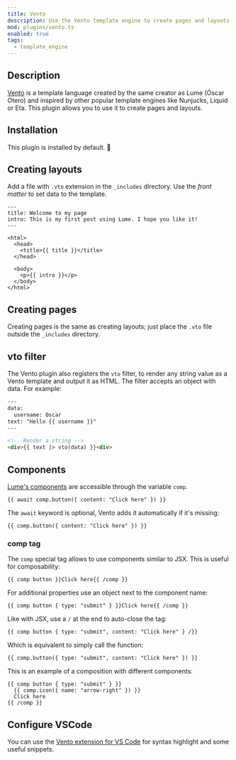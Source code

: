 ```yaml
---
title: Vento
description: Use the Vento template engine to create pages and layouts.
mod: plugins/vento.ts
enabled: true
tags:
  - template_engine
---
```


## Description

[Vento](https://vento.js.org/) is a template language created by the same
creator as Lume (Óscar Otero) and inspired by other popular template engines
like Nunjucks, Liquid or Eta. This plugin allows you to use it to create pages
and layouts.

## Installation

This plugin is installed by default. 🎉

## Creating layouts

Add a file with `.vto` extension in the `_includes` directory. Use the _front
matter_ to set data to the template.

```vento
---
title: Welcome to my page
intro: This is my first post using Lume. I hope you like it!
---

<html>
  <head>
    <title>{{ title }}</title>
  </head>

  <body>
    <p>{{ intro }}</p>
  </body>
</html>
```

## Creating pages

Creating pages is the same as creating layouts; just place the `.vto` file
outside the `_includes` directory.

## vto filter

The Vento plugin also registers the `vto` filter, to render any string value as
a Vento template and output it as HTML. The filter accepts an object with data.
For example:

```html
---
data:
  username: Oscar
text: "Hello {{ username }}"
---

<!-- Render a string -->
<div>{{ text |> vto(data) }}<div>
```

## Components

[Lume's components](../docs/core/components.md) are accessible through the
variable `comp`.

```vento
{{ await comp.button({ content: "Click here" }) }}
```

The `await` keyword is optional, Vento adds it automatically if it's missing:

```vento
{{ comp.button({ content: "Click here" }) }}
```

### comp tag

The `comp` special tag allows to use components similar to JSX. This is useful
for composability:

```vento
{{ comp button }}Click here{{ /comp }}
```

For additional properties use an object next to the component name:

```vento
{{ comp button { type: "submit" } }}Click here{{ /comp }}
```

Like with JSX, use a `/` at the end to auto-close the tag:

```vento
{{ comp button { type: "submit", content: "Click here" } /}}
```

Which is equivalent to simply call the function:

```vento
{{ comp.button({ type: "submit", content: "Click here" }) }}
```

This is an example of a composition with different components:

```vento
{{ comp button { type: "submit" } }}
  {{ comp.icon({ name: "arrow-right" }) }}
  Click here
{{ /comp }}
```

## Configure VSCode

You can use the
[Vento extension for VS Code](https://marketplace.visualstudio.com/items?itemName=oscarotero.vento-syntax)
for syntax highlight and some useful snippets.
